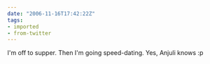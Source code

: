 ```yaml
---
date: "2006-11-16T17:42:22Z"
tags:
- imported
- from-twitter
---
```

I'm off to supper. Then I'm going speed-dating. Yes, Anjuli knows :p
